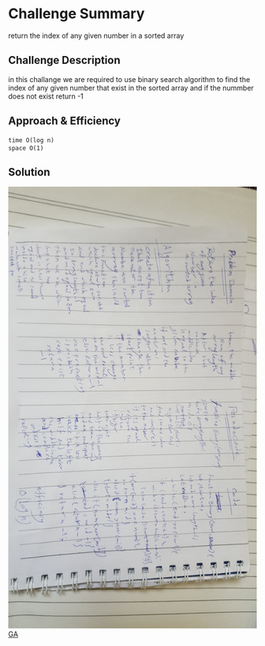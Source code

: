 # Challenge Summary
<!-- Short summary or background information -->
return the index of any given number in a sorted array

## Challenge Description
<!-- Description of the challenge -->
in this challange we are required to use binary search algorithm to find the index of any given number that exist in the sorted array and if the nummber does not exist return -1

## Approach & Efficiency
<!-- What approach did you take? Why? What is the Big O space/time for this approach? -->
	time O(log n)
	space O(1)

## Solution
<!-- Embedded whiteboard image -->
![Whiteboarding](./../../assets/array-binary-search.jpg)
[GA](https://github.com/Amer-401-advanced-javascript/data-structures-and-algorithms/actions)
